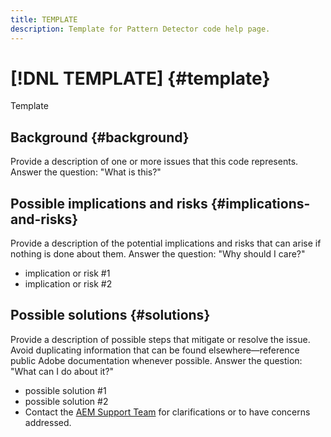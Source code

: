 ```yaml
---
title: TEMPLATE
description: Template for Pattern Detector code help page.
---
```


# [!DNL TEMPLATE] {#template}

Template

## Background {#background}

Provide a description of one or more issues that this code represents.
Answer the question: "What is this?"

## Possible implications and risks {#implications-and-risks}

Provide a description of the potential implications and risks that can arise if nothing is done about them.
Answer the question: "Why should I care?"

* implication or risk #1
* implication or risk #2

## Possible solutions {#solutions}

Provide a description of possible steps that mitigate or resolve the issue. Avoid duplicating information that can be found elsewhere&mdash;reference public Adobe documentation whenever possible.
Answer the question: "What can I do about it?"

* possible solution #1
* possible solution #2
* Contact the [AEM Support Team](https://helpx.adobe.com/enterprise/using/support-for-experience-cloud.html) for clarifications or to have concerns addressed.
